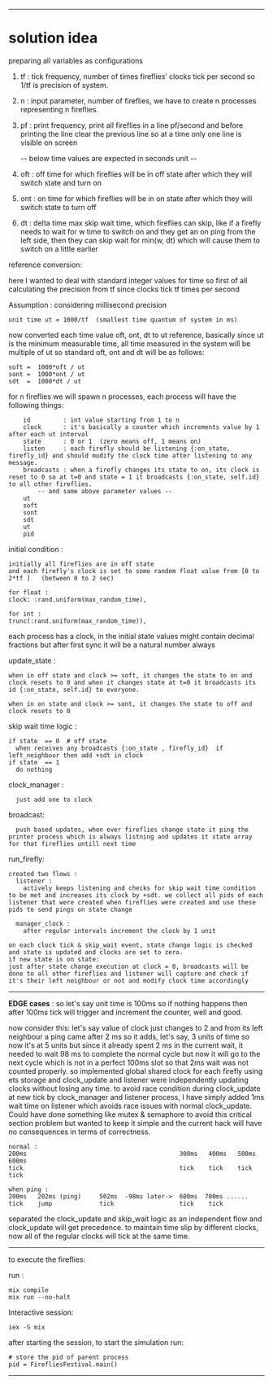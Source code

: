 
---

# solution idea

preparing all variables as configurations

1. tf  : tick frequency, number of times fireflies’ clocks tick per second so 1/tf is precision of system.
2. n   : input parameter, number of fireflies, we have to create n processes representing n fireflies.
3. pf  : print frequency, print all fireflies in a line pf/second and before printing the line clear the previous line so at a time only one line is visible on screen

      -- below time values are expected in seconds unit --

4. oft : off time for which fireflies will be in off state after which they will switch state and turn on
5. ont : on time for which fireflies will be in on state after which they will switch state to turn off
6. dt  : delta time max skip wait time, which fireflies can skip, like if a firefly needs to wait for w time to switch on and they get an on ping from the left side, then they can skip wait for min(w, dt) which will cause them to switch on a little earlier

reference conversion:

here I wanted to deal with standard integer values for time
so first of all calculating the precision from tf since clocks tick tf times per second

Assumption : considering millisecond precision

```
unit time ut = 1000/tf  (smallest time quantum of system in ms)
```

now converted each time value oft, ont, dt to ut reference, basically since ut is the minimum measurable time, all time measured in the system will be multiple of ut
so standard oft, ont and dt will be as follows:

```
soft =  1000*oft / ut
sont =  1000*ont / ut
sdt  =  1000*dt / ut
```

for n fireflies we will spawn n processes, each process will have the following things:

```
    id         : int value starting from 1 to n
    clock      : it's basically a counter which increments value by 1 after each ut interval
    state      : 0 or 1  (zero means off, 1 means on)
    listen     : each firefly should be listening {:on_state, firefly_id} and should modify the clock time after listening to any message.
    broadcasts : when a firefly changes its state to on, its clock is reset to 0 so at t=0 and state = 1 it broadcasts {:on_state, self.id} to all other fireflies.
        -- and same above parameter values --
    ut
    soft
    sont
    sdt 
    ut
    pid
```

initial condition :

```
initially all fireflies are in off state 
and each firefly's clock is set to some random float value from [0 to 2*tf ]   (between 0 to 2 sec)

for float : 
clock: :rand.uniform(max_random_time),

for int :
trunc(:rand.uniform(max_random_time)),
```

each process has a clock, in the initial state values might contain decimal fractions but after first sync it will be a natural number always

update\_state :

```
when in off state and clock >= soft, it changes the state to on and clock resets to 0 and when it changes state at t=0 it broadcasts its id {:on_state, self.id} to everyone.

when in on state and clock >= sont, it changes the state to off and clock resets to 0
```

skip wait time logic :

```
if state  == 0  # off state
  when receives any broadcasts {:on_state , firefly_id}  if left_neighbour then add +sdt in clock 
if state  == 1
  do nothing
```

clock\_manager :

```
  just add one to clock
```

broadcast:

```
  push based updates, when ever fireflies change state it ping the printer process which is always listning and updates it state array for that fireflies untill next time
```

run\_firefly:

```
created two flows :
  listener : 
    actively keeps listening and checks for skip wait time condition to be met and increases its clock by +sdt. we collect all pids of each listener that were created when fireflies were created and use these pids to send pings on state change

  manager_clock :
    after regular intervals increment the clock by 1 unit

on each clock tick & skip_wait event, state change logic is checked and state is updated and clocks are set to zero.
if new state is on state:
just after state change execution at clock = 0, broadcasts will be done to all other fireflies and listener will capture and check if it's their left neighbour or not and modify clock time accordingly
```

---

**EDGE cases** :
so let's say unit time is 100ms so if nothing happens then after 100ms tick will trigger and increment the counter, well and good.

now consider this:
let's say value of clock just changes to 2 and from its left neighbour a ping came after 2 ms so it adds, let's say, 3 units of time so now it's at 5 units but since it already spent 2 ms in the current wait, it needed to wait 98 ms to complete the normal cycle but now it will go to the next cycle which is not in a perfect 100ms slot so that 2ms wait was not counted properly.
so implemented global shared clock for each firefly using ets storage and clock\_update and listener were independently updating clocks without losing any time.
to avoid race condition during clock\_update at new tick by clock\_manager and listener process, I have simply added 1ms wait time on listener which avoids race issues with normal clock\_update. Could have done something like mutex & semaphore to avoid this critical section problem but wanted to keep it simple and the current hack will have no consequences in terms of correctness.

```
normal :
200ms                                          300ms   400ms   500ms   600ms
tick                                           tick    tick    tick    tick

when ping :
200ms   202ms (ping)     502ms  -98ms later->  600ms  700ms ......
tick    jump             tick                  tick    tick
```

separated the clock\_update and skip\_wait logic as an independent flow and clock\_update will get precedence.
to maintain time slip by different clocks, now all of the regular clocks will tick at the same time.


---

to execute the fireflies:

run :

```
mix compile 
mix run --no-halt
```

Interactive session:

```
iex -S mix
```

after starting the session, to start the simulation run:

```
# store the pid of parent process
pid = FirefliesFestival.main()
```
---
